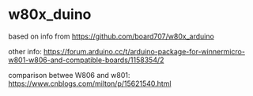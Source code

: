 # w80x_duino
based on info from https://github.com/board707/w80x_arduino

other info: https://forum.arduino.cc/t/arduino-package-for-winnermicro-w801-w806-and-compatible-boards/1158354/2

comparison betwee W806 and w801: https://www.cnblogs.com/milton/p/15621540.html


